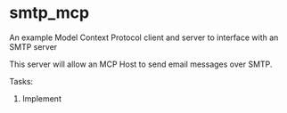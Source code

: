 # smtp_mcp
An example Model Context Protocol client and server to interface with an SMTP server

This server will allow an MCP Host to send email messages over SMTP.

Tasks:
1. Implement 